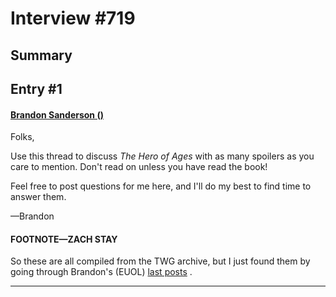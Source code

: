 # Interview #719

## Summary

## Entry #1

#### [Brandon Sanderson ()](http://twg.17thshard.com/index.php?topic=6655.0)

Folks,

Use this thread to discuss
*The Hero of Ages*
with as many spoilers as you care to mention. Don't read on unless you have read the book!

Feel free to post questions for me here, and I'll do my best to find time to answer them.

—Brandon

#### FOOTNOTE—ZACH STAY

So these are all compiled from the TWG archive, but I just found them by going through Brandon's (EUOL)
[last posts](http://twg.17thshard.com/index.php?action=profile;u=4;area=showposts;start=0)
.


---

